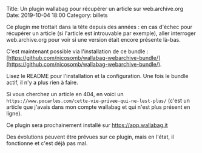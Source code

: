 Title: Un plugin wallabag pour récupérer un article sur web.archive.org
Date: 2019-10-04 18:00
Category: billets

Ce plugin me trottait dans la tête depuis des années : en cas d'échec pour récupérer un article (si l'article est introuvable par exemple), aller interroger web.archive.org pour voir si une version était encore présente là-bas.

C'est maintenant possible via l'installation de ce bundle : [https://github.com/nicosomb/wallabag-webarchive-bundle/](https://github.com/nicosomb/wallabag-webarchive-bundle/).

Lisez le README pour l'installation et la configuration. Une fois le bundle actif, il n'y a plus rien à faire.

Si vous cherchez un article en 404, en voici un `https://www.pocarles.com/cette-vie-privee-qui-ne-lest-plus/` (c'est un article que j'avais dans mon compte wallabag et qui n'est plus présent en ligne).

Ce plugin sera prochainement installé sur https://app.wallabag.it

Des évolutions peuvent être prévues sur ce plugin, mais en l'état, il fonctionne et c'est déjà pas mal.

